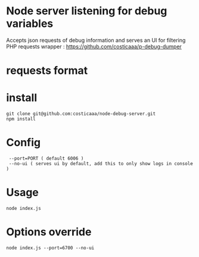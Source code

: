 # Node server listening for debug variables
Accepts json requests of debug information and serves an UI for filtering
PHP requests wrapper : https://github.com/costicaaa/p-debug-dumper

# requests format 


# install
```
git clone git@github.com:costicaaa/node-debug-server.git
npm install
```

# Config

```
 --port=PORT ( default 6006 ) 
 --no-ui ( serves ui by default, add this to only show logs in console ) 
```

# Usage 

```
node index.js 
```

# Options override
```
node index.js --port=6700 --no-ui
```
